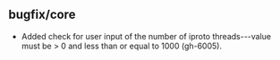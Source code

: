 ## bugfix/core

* Added check for user input of the number of iproto threads---value
  must be > 0 and less than or equal to 1000 (gh-6005).
